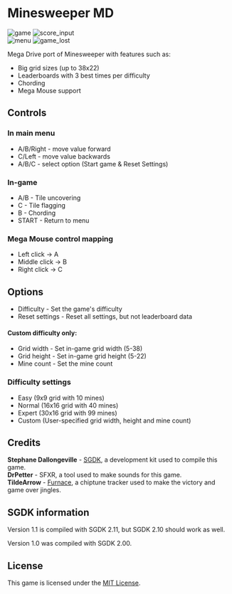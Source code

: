 # Minesweeper MD

![game](https://github.com/Nightwolf-47/Minesweeper-MD/assets/72660447/e3f6b7b9-c768-4f8a-8315-a5012a723cee)
![score_input](https://github.com/Nightwolf-47/Minesweeper-MD/assets/72660447/5da76400-d647-4a10-aa47-4b57b5362680)  
![menu](https://github.com/Nightwolf-47/Minesweeper-MD/assets/72660447/749c4c59-5a54-4769-9921-df9347378e3a)
![game_lost](https://github.com/Nightwolf-47/Minesweeper-MD/assets/72660447/94838e92-c80a-4c90-b389-1438d2487fe1)


Mega Drive port of Minesweeper with features such as: 
- Big grid sizes (up to 38x22)  
- Leaderboards with 3 best times per difficulty  
- Chording
- Mega Mouse support  

## Controls

### In main menu
- A/B/Right - move value forward
- C/Left - move value backwards
- A/B/C - select option (Start game & Reset Settings)
### In-game
- A/B - Tile uncovering  
- C - Tile flagging  
- B - Chording  
- START - Return to menu
### Mega Mouse control mapping
- Left click -> A
- Middle click -> B
- Right click -> C  

## Options
- Difficulty - Set the game's difficulty
- Reset settings - Reset all settings, but not leaderboard data  
#### Custom difficulty only:
- Grid width - Set in-game grid width (5-38)  
- Grid height - Set in-game grid height (5-22)  
- Mine count - Set the mine count  

### Difficulty settings
- Easy (9x9 grid with 10 mines)  
- Normal (16x16 grid with 40 mines)  
- Expert (30x16 grid with 99 mines)  
- Custom (User-specified grid width, height and mine count)  

## Credits  
**Stephane Dallongeville** - [SGDK](https://github.com/Stephane-D/sgdk), a development kit used to compile this game.  
**DrPetter** - SFXR, a tool used to make sounds for this game.  
**TildeArrow** - [Furnace](https://github.com/tildearrow/furnace), a chiptune tracker used to make the victory and game over jingles.  

## SGDK information
Version 1.1 is compiled with SGDK 2.11, but SGDK 2.10 should work as well.  
  
Version 1.0 was compiled with SGDK 2.00.

## License
This game is licensed under the [MIT License](https://github.com/Nightwolf-47/Minesweeper-MD/blob/main/LICENSE).  
